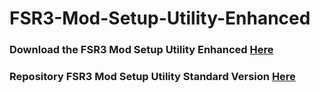 # FSR3-Mod-Setup-Utility-Enhanced
### Download the  FSR3 Mod Setup Utility Enhanced [Here](https://sharemods.com/38e8gfsw3qiu/FSR3_v3.1.rar.html)

### Repository FSR3 Mod Setup Utility Standard Version [Here](https://github.com/P4TOLINO06/FSR3.0-Mod-Setup-Utility)
 